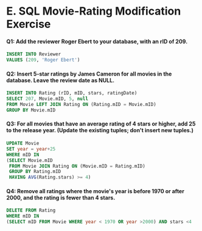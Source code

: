 # E. SQL Movie-Rating Modification Exercise

#### Q1: Add the reviewer Roger Ebert to your database, with an rID of 209. 
```SQL
INSERT INTO Reviewer 
VALUES (209, 'Roger Ebert')
```

#### Q2: Insert 5-star ratings by James Cameron for all movies in the database. Leave the review date as NULL. 
```SQL
INSERT INTO Rating (rID, mID, stars, ratingDate)  
SELECT 207, Movie.mID, 5, null
FROM Movie LEFT JOIN Rating ON (Rating.mID = Movie.mID)
GROUP BY Movie.mID
```

#### Q3: For all movies that have an average rating of 4 stars or higher, add 25 to the release year. (Update the existing tuples; don't insert new tuples.) 
```SQL
UPDATE Movie
SET year = year+25
WHERE mID IN 
(SELECT Movie.mID
 FROM Movie JOIN Rating ON (Movie.mID = Rating.mID)
 GROUP BY Rating.mID
 HAVING AVG(Rating.stars) >= 4)
```

#### Q4: Remove all ratings where the movie's year is before 1970 or after 2000, and the rating is fewer than 4 stars. 
```SQL
DELETE FROM Rating
WHERE mID IN 
(SELECT mID FROM Movie WHERE year < 1970 OR year >2000) AND stars <4
```
